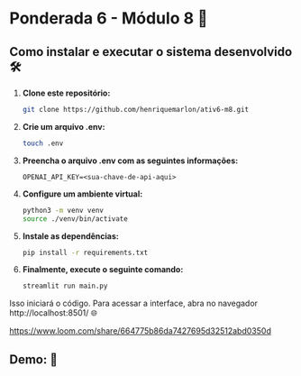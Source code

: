 # Ponderada 6 - Módulo 8 🚀

## Como instalar e executar o sistema desenvolvido 🛠️

1. **Clone este repositório:**
   ```bash
   git clone https://github.com/henriquemarlon/ativ6-m8.git
   ```

2. **Crie um arquivo .env:**
   ```bash
   touch .env
   ```

3. **Preencha o arquivo .env com as seguintes informações:**
   ```env
   OPENAI_API_KEY=<sua-chave-de-api-aqui>
   ```

4. **Configure um ambiente virtual:**
   ```bash
   python3 -m venv venv
   source ./venv/bin/activate
   ```

5. **Instale as dependências:**
   ```bash
   pip install -r requirements.txt
   ```

6. **Finalmente, execute o seguinte comando:**
   ```bash
   streamlit run main.py
   ```

Isso iniciará o código. Para acessar a interface, abra no navegador http://localhost:8501/ 🌐

https://www.loom.com/share/664775b86da7427695d32512abd0350d

## Demo: 🎥


